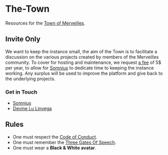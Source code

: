 # The-Town

Resources for the [Town of Merveilles](https://merveilles.town).

## Invite Only

We want to keep the instance small, the aim of the Town is to facilitate a discussion on the various projects created by members of the Merveilles community. To cover for hosting and maintenance, we request [a fee](https://ko-fi.com/somnius) of 5$ per year, to allow for [Somnius](https://merveilles.town/@somnius) to dedicate time to keeping the instance working. Any surplus will be used to improve the platform and give back to the underlying projects.

### Get in Touch

- [Somnius](https://merveilles.town/@somnius)
- [Devine Lu Linvega](https://merveilles.town/@neauoire)

## Rules

- One must respect the [Code of Conduct](https://github.com/merveilles/Resources/blob/master/CONDUCT.md).
- One must remember the [Three Gates Of Speech](http://wiki.xxiivv.com/Discourse).
- One must wear a **Black & White avatar**.
